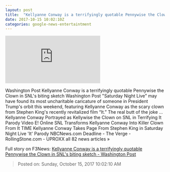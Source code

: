 ```yaml
---
layout: post
title:  "Kellyanne Conway is a terrifyingly quotable Pennywise the Clown in SNL's biting sketch - Washington Post"
date: 2017-10-15 10:02:10Z
categories: google-news-entertaintment
---
```


![Kellyanne Conway is a terrifyingly quotable Pennywise the Clown in SNL's biting sketch - Washington Post](https://img.washingtonpost.com/pbox.php?url=http://img.washingtonpost.com/blogs/the-fix/files/2017/10/Capture-4.png&w=1484&op=resize&opt=1&filter=antialias&t=20170517)

Washington Post Kellyanne Conway is a terrifyingly quotable Pennywise the Clown in SNL's biting sketch Washington Post "Saturday Night Live” may have found its most uncharitable caricature of someone in President Trump's orbit this weekend, featuring Kellyanne Conway as the scary clown from Stephen King's recently revitalized film “It.” The real butt of the joke ... Kellyanne Conway Portrayed as Kellywise the Clown on SNL in Terrifying It Parody Video E! Online SNL Transforms Kellyanne Conway Into Killer Clown From It TIME Kellyanne Conway Takes Page From Stephen King in Saturday Night Live 'It' Parody NBCNews.com Deadline - The Verge - RollingStone.com - UPROXX all 82 news articles »


Full story on F3News: [Kellyanne Conway is a terrifyingly quotable Pennywise the Clown in SNL's biting sketch - Washington Post](http://www.f3nws.com/n/YasvaB)

> Posted on: Sunday, October 15, 2017 10:02:10 AM
